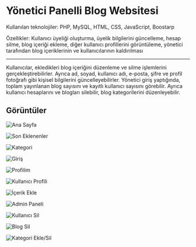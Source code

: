 # Yönetici Panelli Blog Websitesi
Kullanılan teknolojiler: PHP, MySQL, HTML, CSS, JavaScript, Boostarp

Özellikler: Kullanıcı üyeliği oluşturma, üyelik bilgilerini güncelleme, hesap silme, blog içeriği ekleme, diğer kullanıcı profillerini görüntüleme, yönetici tarafından blog içeriklerinin ve kullanıcılarının kaldırılması

***

Kullanıcılar, ekledikleri blog içeriğini düzenleme ve silme işlemlerini gerçekleştirebilirler. Ayrıca ad, soyad, kullanıcı adı, e-posta, şifre ve profil fotoğrafı gibi kişisel bilgilerini güncelleyebilirler.
Yönetici giriş yaptığında, toplam yayınlanan blog sayısını ve kayıtlı kullanıcı sayısını görebilir. Ayrıca kullanıcı hesaplarını ve blogları silebilir, blog kategorilerini düzenleyebilir.

## Görüntüler

![Ana Sayfa]("screenshots/1.png")

![Son Eklenenler]("screenshots/2.png")

![Kategori]("screenshots/3.png")

![Giriş]("screenshots/4.png")

![Profilim]("screenshots/5.png")

![Kullanıcı Profili]("screenshots/6.png")

![İçerik Ekle]("screenshots/7.png")

![Admin Paneli]("screenshots/8.png")

![Kullanıcı Sil]("screenshots/9.png")

![Blog Sil]("screenshots/10.png")

![Kategori Ekle/Sil]("screenshots/11.png")
